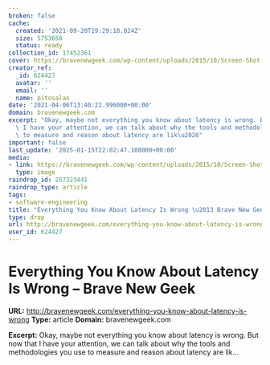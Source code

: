 ```yaml
---
broken: false
cache:
  created: '2021-09-20T19:29:18.024Z'
  size: 5753650
  status: ready
collection_id: 17452361
cover: https://bravenewgeek.com/wp-content/uploads/2015/10/Screen-Shot-2015-10-04-at-4.32.24-PM.png?w=640
creator_ref:
  _id: 624427
  avatar: ''
  email: ''
  name: pitosalas
date: '2021-04-06T13:40:22.996000+00:00'
domain: bravenewgeek.com
excerpt: "Okay, maybe not everything you know about latency is wrong. But now that\
  \ I have your attention, we can talk about why the tools and methodologies you use\
  \ to measure and reason about latency are lik\u2026"
important: false
last_update: '2025-01-15T22:02:47.108000+00:00'
media:
- link: https://bravenewgeek.com/wp-content/uploads/2015/10/Screen-Shot-2015-10-04-at-4.32.24-PM.png?w=640
  type: image
raindrop_id: 257323441
raindrop_type: article
tags:
- software-engineering
title: "Everything You Know About Latency Is Wrong \u2013 Brave New Geek"
type: drop
url: http://bravenewgeek.com/everything-you-know-about-latency-is-wrong
user_id: 624427
---
```


# Everything You Know About Latency Is Wrong – Brave New Geek

**URL:** http://bravenewgeek.com/everything-you-know-about-latency-is-wrong
**Type:** article
**Domain:** bravenewgeek.com

**Excerpt:** Okay, maybe not everything you know about latency is wrong. But now that I have your attention, we can talk about why the tools and methodologies you use to measure and reason about latency are lik…
